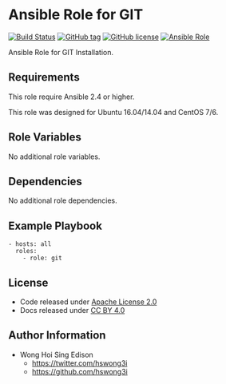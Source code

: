 Ansible Role for GIT
====================

[![Build Status](https://travis-ci.org/alvistack/ansible-role-git.svg?branch=master)](https://travis-ci.org/alvistack/ansible-role-git)
[![GitHub tag](https://img.shields.io/github/tag/alvistack/ansible-role-git.svg)](https://github.com/alvistack/ansible-role-git)
[![GitHub license](https://img.shields.io/github/license/alvistack/ansible-role-git.svg)](https://github.com/alvistack/ansible-role-git/blob/master/LICENSE)
[![Ansible Role](https://img.shields.io/badge/galaxy-alvistack.git-blue.svg)](https://galaxy.ansible.com/alvistack/git)

Ansible Role for GIT Installation.

Requirements
------------

This role require Ansible 2.4 or higher.

This role was designed for Ubuntu 16.04/14.04 and CentOS 7/6.

Role Variables
--------------

No additional role variables.

Dependencies
------------

No additional role dependencies.

Example Playbook
----------------

    - hosts: all
      roles:
        - role: git

License
-------

-   Code released under [Apache License 2.0](https://github.com/alvistack/ansible-role-git/blob/master/LICENSE)
-   Docs released under [CC BY 4.0](http://creativecommons.org/licenses/by/4.0/)

Author Information
------------------

-   Wong Hoi Sing Edison
    -   <https://twitter.com/hswong3i>
    -   <https://github.com/hswong3i>

